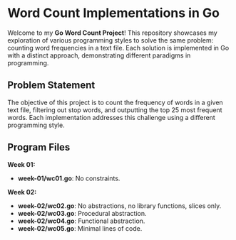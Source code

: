 # Word Count Implementations in Go

Welcome to my **Go Word Count Project**! This repository showcases my exploration of various programming styles to solve the same problem: counting word frequencies in a text file. Each solution is implemented in Go with a distinct approach, demonstrating different paradigms in programming.

## Problem Statement

The objective of this project is to count the frequency of words in a given text file, filtering out stop words, and outputting the top 25 most frequent words. Each implementation addresses this challenge using a different programming style.

## Program Files

**Week 01:**
- **week-01/wc01.go**: No constraints.

**Week 02:**
- **week-02/wc02.go**: No abstractions, no library functions, slices only.
- **week-02/wc03.go**: Procedural abstraction.
- **week-02/wc04.go**: Functional abstraction.
- **week-02/wc05.go**: Minimal lines of code.
